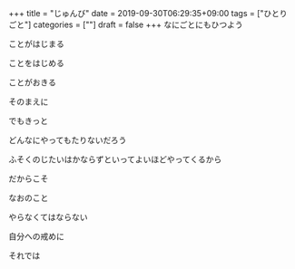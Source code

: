 +++
title = "じゅんび"
date = 2019-09-30T06:29:35+09:00
tags = ["ひとりごと"]
categories = [""]
draft = false
+++
なにごとにもひつよう

ことがはじまる

ことをはじめる

ことがおきる

そのまえに

でもきっと

どんなにやってもたりないだろう

ふそくのじたいはかならずといってよいほどやってくるから

だからこそ

なおのこと

やらなくてはならない

自分への戒めに

それでは
